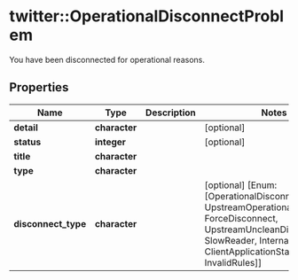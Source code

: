 # twitter::OperationalDisconnectProblem

You have been disconnected for operational reasons.

## Properties
Name | Type | Description | Notes
------------ | ------------- | ------------- | -------------
**detail** | **character** |  | [optional] 
**status** | **integer** |  | [optional] 
**title** | **character** |  | 
**type** | **character** |  | 
**disconnect_type** | **character** |  | [optional] [Enum: [OperationalDisconnect, UpstreamOperationalDisconnect, ForceDisconnect, UpstreamUncleanDisconnect, SlowReader, InternalError, ClientApplicationStateDegraded, InvalidRules]] 


